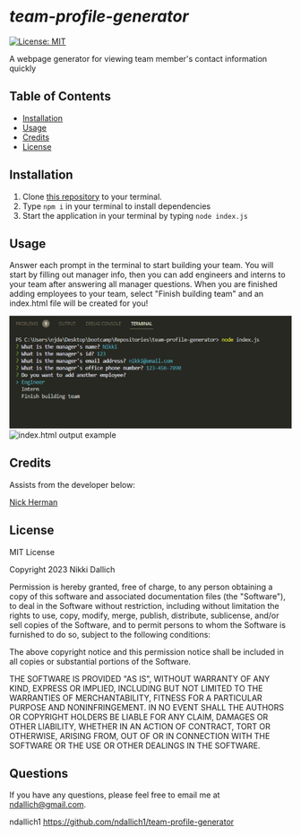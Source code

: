 # **_team-profile-generator_**

[![License: MIT](https://img.shields.io/badge/License-MIT-yellow.svg)](https://opensource.org/licenses/MIT)

A webpage generator for viewing team member's contact information quickly

## Table of Contents

- [Installation](#installation)
- [Usage](#usage)
- [Credits](#credits)
- [License](#license)

## Installation

1. Clone [this repository](https://github.com/ndallich1/team-profile-generator) to your terminal.
2. Type `npm i` in your terminal to install dependencies
3. Start the application in your terminal by typing `node index.js`

## Usage

Answer each prompt in the terminal to start building your team. You will start by filling out manager info, then you can add engineers and interns to your team after answering all manager questions. When you are finished adding employees to your team, select "Finish building team" and an index.html file will be created for you!

![example of terminal prompts](./lib/images/terminal-prompts-example.png)
![index.html output example]()

## Credits

Assists from the developer below:

[Nick Herman](https://github.com/nwherman1724)

## License

MIT License

Copyright 2023 Nikki Dallich

Permission is hereby granted, free of charge, to any person obtaining a copy of this software and associated documentation files (the "Software"), to deal in the Software without restriction, including without limitation the rights to use, copy, modify, merge, publish, distribute, sublicense, and/or sell copies of the Software, and to permit persons to whom the Software is furnished to do so, subject to the following conditions:

The above copyright notice and this permission notice shall be included in all copies or substantial portions of the Software.

THE SOFTWARE IS PROVIDED "AS IS", WITHOUT WARRANTY OF ANY KIND, EXPRESS OR IMPLIED, INCLUDING BUT NOT LIMITED TO THE WARRANTIES OF MERCHANTABILITY, FITNESS FOR A PARTICULAR PURPOSE AND NONINFRINGEMENT. IN NO EVENT SHALL THE AUTHORS OR COPYRIGHT HOLDERS BE LIABLE FOR ANY CLAIM, DAMAGES OR OTHER LIABILITY, WHETHER IN AN ACTION OF CONTRACT, TORT OR OTHERWISE, ARISING FROM, OUT OF OR IN CONNECTION WITH THE SOFTWARE OR THE USE OR OTHER DEALINGS IN THE SOFTWARE.

## Questions

If you have any questions, please feel free to email me at ndallich@gmail.com.

ndallich1
https://github.com/ndallich1/team-profile-generator

